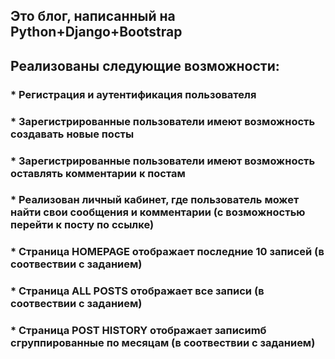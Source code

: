 ## Это блог, написанный на Python+Django+Bootstrap
## Реализованы следующие возможности:
### * Регистрация и аутентификация пользователя
### * Зарегистрированные пользователи имеют возможность создавать новые посты
### * Зарегистрированные пользователи имеют возможность оставлять комментарии к постам
### * Реализован личный кабинет, где пользователь может найти свои сообщения и комментарии (с возможностью перейти к посту по ссылке)
### * Страница HOMEPAGE отображает последние 10 записей (в соотвествии с заданием)
### * Страница ALL POSTS отображает все записи (в соотвествии с заданием)
### * Страница POST HISTORY отображает записиmб сгруппированные по месяцам (в соотвествии с заданием)
